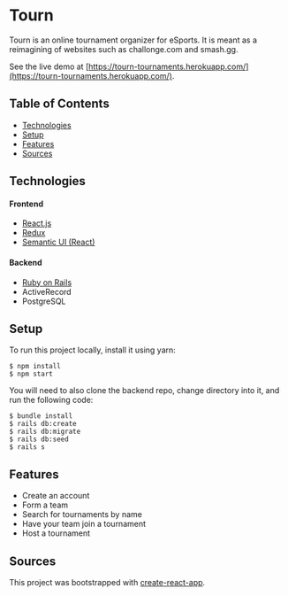 # Tourn

Tourn is an online tournament organizer for eSports. It is meant as a reimagining of websites such as challonge.com and smash.gg. 

See the live demo at [https://tourn-tournaments.herokuapp.com/](https://tourn-tournaments.herokuapp.com/).

## Table of Contents
- [Technologies](#technologies)
- [Setup](#setup)
- [Features](#features)
- [Sources](#sources)

## Technologies
#### Frontend
- [React.js](https://reactjs.org/)
- [Redux](https://redux.js.org/basics/usage-with-react)
- [Semantic UI (React)](https://react.semantic-ui.com/)

#### Backend
- [Ruby on Rails](https://rubyonrails.org/)
- ActiveRecord
- PostgreSQL

## Setup
To run this project locally, install it using yarn:

```
$ npm install
$ npm start
```

You will need to also clone the backend repo, change directory into it, and run the following code:

```
$ bundle install
$ rails db:create
$ rails db:migrate
$ rails db:seed
$ rails s
```

## Features
- Create an account
- Form a team
- Search for tournaments by name
- Have your team join a tournament 
- Host a tournament

## Sources
This project was bootstrapped with [create-react-app](https://facebook.github.io/create-react-app/docs/getting-started).
